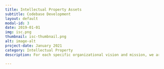 ```yaml
---
title: Intellectual Property Assets
subtitle: Codebase Development 
layout: default
modal-id: 3
date: 2019-01-01
img: isc.png
thumbnail: isc-thumbnail.png
alt: image-alt
project-date: January 2021
category: Intellectual Property
description: For each specific organizational vision and mission, we are happy to collaborate with the business to design a cogent innovation thesis and develop codebase solutions, among other IP assets.     

---
```

